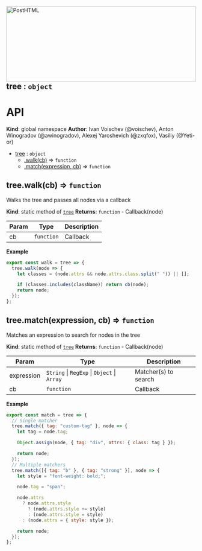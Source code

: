<img align="right" width="220" height="200" style="margin:auto;    width: 100%;" title="PostHTML" src="https://posthtml.github.io/posthtml/logo.svg">

<a name="tree"></a>

## tree : <code>object</code>

# API

**Kind**: global namespace
**Author**: Ivan Voischev (@voischev),
Anton Winogradov (@awinogradov),
Alexej Yaroshevich (@zxqfox),
Vasiliy (@Yeti-or)

- [tree](#tree) : <code>object</code>
  - [.walk(cb)](#tree.walk) ⇒ <code>function</code>
  - [.match(expression, cb)](#tree.match) ⇒ <code>function</code>

<a name="tree.walk"></a>

## tree.walk(cb) ⇒ <code>function</code>

Walks the tree and passes all nodes via a callback

**Kind**: static method of [<code>tree</code>](#tree)
**Returns**: <code>function</code> - Callback(node)

| Param | Type                  | Description |
| ----- | --------------------- | ----------- |
| cb    | <code>function</code> | Callback    |

**Example**

```js
export const walk = tree => {
  tree.walk(node => {
    let classes = (node.attrs && node.attrs.class.split(" ")) || [];

    if (classes.includes(className)) return cb(node);
    return node;
  });
};
```

<a name="tree.match"></a>

## tree.match(expression, cb) ⇒ <code>function</code>

Matches an expression to search for nodes in the tree

**Kind**: static method of [<code>tree</code>](#tree)
**Returns**: <code>function</code> - Callback(node)

| Param      | Type                                                                                    | Description          |
| ---------- | --------------------------------------------------------------------------------------- | -------------------- |
| expression | <code>String</code> \| <code>RegExp</code> \| <code>Object</code> \| <code>Array</code> | Matcher(s) to search |
| cb         | <code>function</code>                                                                   | Callback             |

**Example**

```js
export const match = tree => {
  // Single matcher
  tree.match({ tag: "custom-tag" }, node => {
    let tag = node.tag;

    Object.assign(node, { tag: "div", attrs: { class: tag } });

    return node;
  });
  // Multiple matchers
  tree.match([{ tag: "b" }, { tag: "strong" }], node => {
    let style = "font-weight: bold;";

    node.tag = "span";

    node.attrs
      ? node.attrs.style
        ? (node.attrs.style += style)
        : (node.attrs.style = style)
      : (node.attrs = { style: style });

    return node;
  });
};
```
